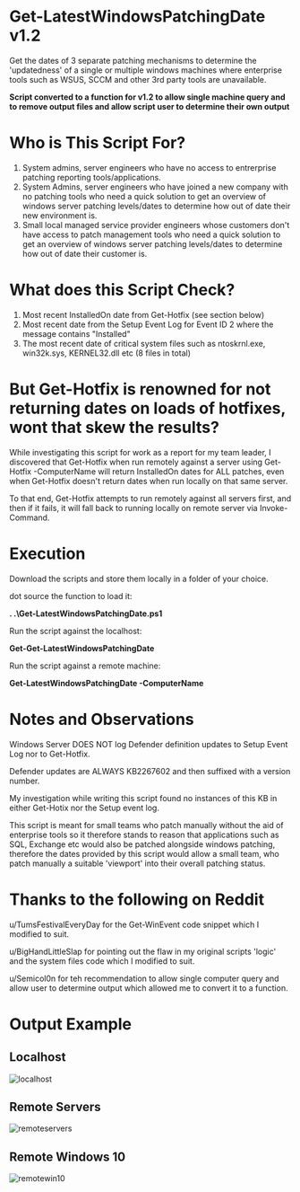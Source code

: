 # Get-LatestWindowsPatchingDate v1.2
Get the dates of 3 separate patching mechanisms to determine the 'updatedness' of a single or multiple windows machines where enterprise tools such as WSUS, SCCM and other 3rd party tools are unavailable.

**Script converted to a function for v1.2 to allow single machine query and to remove output files and allow script user to determine their own output**

# Who is This Script For? 
1. System admins, server engineers who have no access to entrerprise patching reporting tools/applications. 
2. System Admins, server engineers who have joined a new company with no patching tools who need a quick solution to get an overview of windows server patching levels/dates to determine how out of date their new environment is. 
3. Small local managed service provider engineers whose customers don't have access to patch management tools who need a quick solution to get an overview of windows server patching levels/dates to determine how out of date their customer is. 

# What does this Script Check? 
1. Most recent InstalledOn date from Get-Hotfix (see section below) 
2. Most recent date from the Setup Event Log for Event ID 2 where the message contains "Installed" 
3. The most recent date of critical system files such as ntoskrnl.exe, win32k.sys, KERNEL32.dll etc (8 files in total) 

# But Get-Hotfix is renowned for not returning dates on loads of hotfixes, wont that skew the results? 
While investigating this script for work as a report for my team leader, I discovered that Get-Hotfix when run remotely against a server using Get-Hotfix -ComputerName <remote server> will return InstalledOn dates for ALL patches, even when Get-Hotfix doesn't return dates when run locally on that same server. 

To that end, Get-Hotfix attempts to run remotely against all servers first, and then if it fails, it will fall back to running locally on remote server via Invoke-Command. 

# Execution 
Download the scripts and store them locally in a folder of your choice. 

dot source the function to load it:

**. .\Get-LatestWindowsPatchingDate.ps1**
  
Run the script against the localhost:
  
**Get-Get-LatestWindowsPatchingDate**
  
Run the script against a remote machine:
  
**Get-LatestWindowsPatchingDate -ComputerName <remote hostname>**

# Notes and Observations 
Windows Server DOES NOT log Defender definition updates to Setup Event Log nor to Get-Hotfix. 
  
Defender updates are ALWAYS KB2267602 and then suffixed with a version number. 
  
My investigation while writing this script found no instances of this KB in either Get-Hotix nor the Setup event log. 

This script is meant for small teams who patch manually without the aid of enterprise tools so it therefore stands to reason that applications such as SQL, Exchange etc would also be patched alongside windows patching, therefore the dates provided by this script would allow a small team, who patch manually a suitable 'viewport' into their overall patching status. 

# Thanks to the following on Reddit 

u/TumsFestivalEveryDay for the Get-WinEvent code snippet which I modified to suit. 

u/BigHandLittleSlap for pointing out the flaw in my original scripts 'logic' and the system files code which I modified to suit. 
  
u/Semicol0n for teh recommendation to allow single computer query and allow user to determine output which allowed me to convert it to a function.


# Output Example 
## Localhost
![localhost](https://i.imgur.com/FJRPgcV.png) 
  
## Remote Servers
![remoteservers](https://i.imgur.com/Mqe8Fky.png)
  
## Remote Windows 10
![remotewin10](https://i.imgur.com/92aCze4.png)

 
